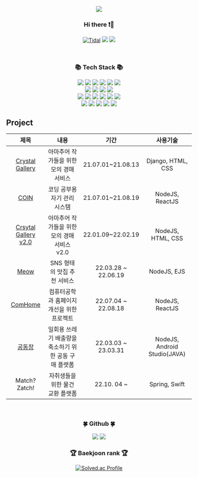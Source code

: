 <div>	
	<div align=center>
    <img src="https://capsule-render.vercel.app/api?type=waving&color=auto&height=200&section=header&text=plum-king!&fontSize=90" />	
    
<h3> Hi there ❗👋</h3>
  
  [![Tidal](https://img.shields.io/badge/tistory-000000?style=flat-square&logo=Tidal&logoColor=white)](https://wangcompany.tistory.com/)
<a href="https://blog.naver.com/jeesoo0908" target="_blank"><img src="https://img.shields.io/badge/blog-3DDC84?style=flat-square&logo=Naver&logoColor=white"/></a>
<a href="https://mail.google.com/mail/u/0/#inbox" target="_blank"><img src="https://img.shields.io/badge/email-EA4335?style=flat-square&logo=Gmail&logoColor=white"/></a>
	
  <br>
  
  <h3>📚 Tech Stack 📚</h3>
	<img src="https://img.shields.io/badge/Java-007396?style=flat&logo=Conda-Forge&logoColor=white" />
	<img src="https://img.shields.io/badge/HTML5-E34F26?style=flat&logo=HTML5&logoColor=white" />
	<img src="https://img.shields.io/badge/CSS3-1572B6?style=flat&logo=CSS3&logoColor=white" />
	<img src="https://img.shields.io/badge/JavaScript-F7DF1E?style=flat&logo=JavaScript&logoColor=white" />
  <img src= "http://img.shields.io/badge/-Node.js-333?style=flat-square&logo=Node.js&logoColor=white"/>
  <img src="http://img.shields.io/badge/-Express-000000?style=flat-square&logo=Express&logoColor=white" />
  <br>
	<img src="http://img.shields.io/badge/-Amazon_AWS-232F3E?style=flat-square&logo=AmazonAWS" />
	<img src="http://img.shields.io/badge/-Amazon_EC2-FF9900?style=flat-square" />
	<img src="http://img.shields.io/badge/-Amazon_S3-569A31?style=flat-square" />
	<img src="http://img.shields.io/badge/-Google_Cloud_Platform-34ab53?style=flat-square&logo=GoogleCloud" />
	<br>
	<img src="http://img.shields.io/badge/-Firebase-2C384A?style=flat-square&logo=firebase" />
	<img src="http://img.shields.io/badge/-Django-092E20?style=flat-square&logo=Django" />
	<img src="http://img.shields.io/badge/-Docker-2496ED?style=flat-square" />
	<img src="https://img.shields.io/badge/Linux-FCC624?style=flat&logo=Linux&logoColor=white" />
  <img src="http://img.shields.io/badge/-Spring-6DB33F?style=flat-square&logo=Spring&logoColor=white" />
  <img src="http://img.shields.io/badge/-Spring_Boot-6DB33F?style=flat-square&logo=Spring%20Boot&logoColor=white" />
  	<br>
      <img src="http://img.shields.io/badge/-Python-3776ab?style=flat-square&logo=Python&logoColor=white" />
  <img src="https://img.shields.io/badge/C-00599C?style=flat-square&logo=C&logoColor=white" />
  <img src="http://img.shields.io/badge/-C++-00599c?style=flat-square&logo=C%2B%2B&logoColor=white" />
  <img src="http://img.shields.io/badge/-Git-f05032?style=flat-square&logo=Git&logoColor=white" />
  <img src="http://img.shields.io/badge/-Github-181717?style=flat-square&logo=Github&logoColor=white" />
		<br>
	</div>
	
## Project
	
<div align=center>
		
  |제목|내용|기간|사용기술|
|:---:|:---:|:---:|:---:|
|<a href="https://github.com/plum-king/Crystal-Gallery">Crystal Gallery</a>|아마추어 작가들을 위한 모의 경매 서비스|21.07.01~21.08.13|Django, HTML, CSS|
|<a href="https://github.com/plum-king/coin">COIN</a>|코딩 공부용 자기 관리 시스템|21.07.01~21.08.19|NodeJS, ReactJS|
|<a href="https://github.com/plum-king/CrystalGallery-V2.0">Crsytal Gallery v2.0</a>|아마추어 작가들을 위한 모의 경매 서비스 v2.0|22.01.09~22.02.19|NodeJS, HTML, CSS|
|<a href="https://github.com/plum-king/Meow">Meow</a>|SNS 형태의 맛집 추천 서비스|22.03.28 ~ 22.06.19|NodeJS, EJS|
|<a href="https://github.com/plum-king/ComHomeServer">ComHome</a>|컴퓨터공학과 홈페이지 개선을 위한 프로젝트|22.07.04 ~ 22.08.18|NodeJS, ReactJS|
|<a href="https://play.google.com/store/apps/details?id=com.gdjang.consumer_client">공동장</a>|일회용 쓰레기 배출량을 축소하기 위한 공동 구매 플랫폼|22.03.03 ~ 23.03.31|NodeJS, Android Studio(JAVA)|
|Match? Zatch!|자취생들을 위한 물건 교환 플랫폼|22.10. 04 ~ |Spring, Swift|

</div>
<br>
  
<div align=center>
<h3>🍀 Github 🍀</h3>
<img src="https://github-readme-stats.vercel.app/api/top-langs/?username=plum-king&layout=compact">
<img src="https://github-readme-stats.vercel.app/api?username=plum-king&show_icons=true">
    
<br>

<h3>🏆 Baekjoon rank 🏆</h3>
	
[![Solved.ac Profile](http://mazassumnida.wtf/api/v2/generate_badge?boj=sue5116)](https://solved.ac/sue5116)
  
</div>
</div>
